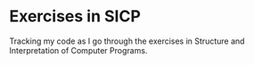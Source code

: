 # Exercises in SICP

Tracking my code as I go through the exercises in Structure and Interpretation of Computer Programs.
